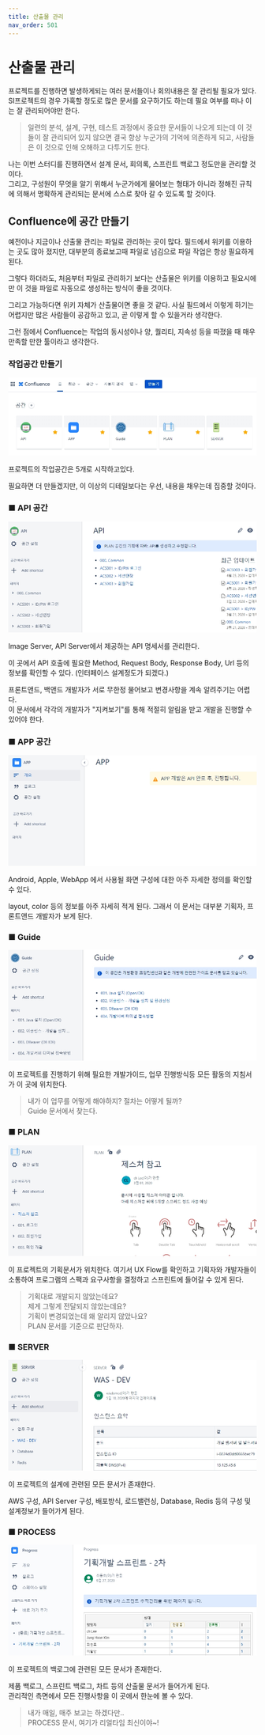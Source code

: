 ```yaml
---
title: 산출물 관리
nav_order: 501
---
```

# 산출물 관리

프로젝트를 진행하면 발생하게되는 여러 문서들이나 회의내용은 잘 관리될 필요가 있다.
<br/>SI프로젝트의 경우 가혹할 정도로 많은 문서를 요구하기도 하는데 필요 여부를 떠나 이는 잘 관리되어야만 한다.

> 일련의 분석, 설계, 구현, 테스트 과정에서 중요한 문서들이 나오게 되는데 이 것들이 잘 관리되어 있지 않으면 결국 항상 누군가의 기억에 의존하게 되고, 사람들은 이 것으로 인해 오해하고 다투기도 한다.

나는 이번 스터디를 진행하면서 설계 문서, 회의록, 스프린트 백로그 정도만을 관리할 것이다.
<br/>그리고, 구성원이 무엇을 알기 위해서 누군가에게 물어보는 형태가 아니라 정해진 규칙에 의해서 명확하게 관리되는 문서에 스스로 찾아 갈 수 있도록 할 것이다.

## Confluence에 공간 만들기

예전이나 지금이나 산출물 관리는 파일로 관리하는 곳이 많다.
필드에서 위키를 이용하는 곳도 많아 졌지만, 대부분의 종료보고때 파일로 넘김으로 파일 작업은 항상 필요하게 된다.

그렇다 하더라도, 처음부터 파일로 관리하기 보다는 산출물은 위키를 이용하고 필요시에만 이 것을 파일로 자동으로 생성하는 방식이 좋을 것이다.

그리고 가능하다면 위키 자체가 산출물이면 좋을 것 같다. 사실 필드에서 이렇게 하기는 어렵지만 많은 사람들이 공감하고 있고, 곧 이렇게 할 수 있을거라 생각한다.

그런 점에서 Confluence는 작업의 동시성이나 양, 퀄리티, 지속성 등을 따졌을 때 매우 만족할 만한 툴이라고 생각한다.

### 작업공간 만들기

![작업공간들](/assets/images/study/chalcak/confluence.jpg)

프로젝트의 작업공간은 5개로 시작하고있다.

필요하면 더 만들겠지만, 이 이상의 디테일보다는 우선, 내용을 채우는데 집중할 것이다.

### ■ API 공간

![API공간](/assets/images/study/chalcak/confluence-api.jpg)

Image Server, API Server에서 제공하는 API 명세서를 관리한다.

이 곳에서 API 호출에 필요한 Method, Request Body, Response Body, Url 등의 정보를 확인할 수 있다. (인터페이스 설계정도가 되겠다.)

프론트앤드, 백앤드 개발자가 서로 무한정 물어보고 변경사항을 계속 알려주기는 어렵다.
<br/>이 문서에서 각각의 개발자가 "지켜보기"를 통해 적절히 알림을 받고 개발을 진행할 수 있어야 한다.

### ■ APP 공간

![APP공간](/assets/images/study/chalcak/confluence-app.jpg)

Android, Apple, WebApp 에서 사용될 화면 구성에 대한 아주 자세한 정의를 확인할 수 있다.

layout, color 등의 정보를 아주 자세히 적게 된다. 그래서 이 문서는 대부분 기획자, 프론트앤드 개발자가 보게 된다.

### ■ Guide

![GUIDE공간](/assets/images/study/chalcak/confluence-guide.jpg)

이 프로젝트를 진행하기 위해 필요한 개발가이드, 업무 진행방식등 모든 활동의 지침서가 이 곳에 위치한다.

> 내가 이 업무를 어떻게 해야하지? 절차는 어떻게 될까?
<br/>Guide 문서에서 찾는다.

### ■ PLAN

![PLAN공간](/assets/images/study/chalcak//confluence-plan.jpg)

이 프로젝트의 기획문서가 위치한다. 여기서 UX Flow를 확인하고 기획자와 개발자들이 소통하여 프로그램의 스팩과 요구사항을 결정하고 스프린트에 들어갈 수 있게 된다.

> 기획대로 개발되지 않았는데요?
<br/>제게 그렇게 전달되지 않았는데요?
<br/>기획이 변경되었는데 왜 알리지 않았나요?
<br/>PLAN 문서를 기준으로 판단하자.


### ■ SERVER

![SERVER공간](/assets/images/study/chalcak//confluence-server.jpg)

이 프로젝트의 설계에 관련된 모든 문서가 존재한다.

AWS 구성, API Server 구성, 배포방식, 로드밸런싱, Database, Redis 등의 구성 및 설계정보가 들어가게 된다.

### ■ PROCESS

![PROCESS공간](/assets/images/study/chalcak//confluence-process.jpg)

이 프로젝트의 백로그에 관련된 모든 문서가 존재한다.

제품 백로그, 스프린트 백로그, 차트 등의 산출물 문서가 들어가게 된다.
<br />관리적인 측면에서 모든 진행사항을 이 곳에서 한눈에 볼 수 있다.

> 내가 매일, 매주 보고는 하겠다만..
<br/>PROCESS 문서, 여기가 리얼타임 최신이야~!